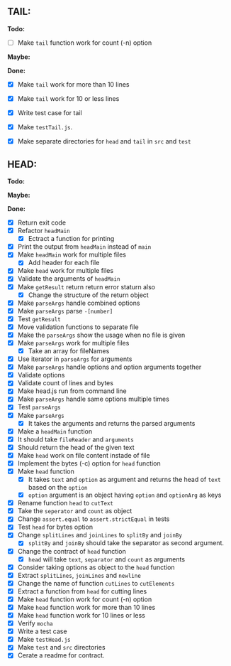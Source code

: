 ## **TAIL:**
  **Todo:**
  - [ ] Make `tail` function work for count (-n) option

  **Maybe:**


  **Done:**
  - [x] Make `tail` work for more than 10 lines
  - [x] Make `tail` work for 10 or less lines
  - [x] Write test case for tail
  - [x] Make `testTail.js`.
  - [x] Make separate directories for `head` and `tail` in `src` and `test`


## **HEAD:**
  **Todo:**

  **Maybe:**

  **Done:**
  - [x] Return exit code
  - [x] Refactor `headMain`
    - [x] Ectract a function for printing
  - [x] Print the output from `headMain` instead of `main`
  - [x] Make `headMain` work for multiple files
    - [x] Add header for each file
  - [x] Make `head` work for multiple files
  - [x] Validate the arguments of `headMain`
  - [x] Make `getResult` return return error staturn also
    -[x] Change the structure of the return object
  - [x] Make `parseArgs` handle combined options
  - [x] Make `parseArgs` parse `-[number]`
  - [x] Test `getResult`
  - [x] Move validation functions to separate file
  - [x] Make the `parseArgs` show the usage when no file is given
  - [x] Make `parseArgs` work for multiple files
    - [x] Take an array for fileNames
  - [x] Use iterator in `parseArgs` for arguments
  - [x] Make `parseArgs` handle options and option arguments together 
  - [x] Validate options
  - [x] Validate count of lines and bytes
  - [x] Make head.js run from command line
  - [x] Make `parseArgs` handle same options multiple times
  - [x] Test `parseArgs`
  - [x] Make `parseArgs`
    - [x] It takes the arguments and returns the parsed arguments
  - [x] Make a `headMain` function
  - [x] It should take `fileReader` and `arguments` 
  - [x] Should return the head of the given text
  - [x] Make `head` work on file content instade of file
  - [x] Implement the bytes (-c) option for `head` function
  - [x] Make `head` function
    - [x] It takes `text` and `option` as argument and returns the head of `text` based on the `option`
    - [x] `option` argument is an object having `option` and `optionArg` as keys
  - [x] Rename function `head` to `cutText`
  - [x] Take the `seperator` and `count` as object
  - [x] Change `assert.equal` to `assert.strictEqual` in tests
  - [x] Test `head` for bytes option
  - [x] Change `splitLines` and `joinLines` to `splitBy` and `joinBy`
    - [x] `splitBy` and `joinBy` should take the separator as second argument.
  - [x] Change the contract of `head` function
    - [x] `head` will take `text`, `separator` and `count` as arguments
  - [x] Consider taking options as object to the `head` function
  - [x] Extract `splitLines`, `joinLines` and `newline`
  - [x] Change the name of function `cutLines` to `cutElements`
  - [x] Extract a function from `head` for cutting lines
  - [x] Make `head` function work for count (-n) option
  - [x] Make `head` function work for more than 10 lines
  - [x] Make `head` function work for 10 lines or less
  - [x] Verify `mocha`
  - [x] Write a test case
  - [x] Make `testHead.js`
  - [x] Make `test` and `src` directories
  - [x] Cerate a readme for contract.
